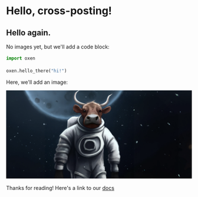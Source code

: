 # Hello, cross-posting! 

## Hello again. 

No images yet, but we'll add a code block: 

```python
import oxen

oxen.hello_there("hi!")
```

Here, we'll add an image: 

![A space ox](MoonOx.png)

Thanks for reading! Here's a link to our [docs](https://docs.oxen.ai)
